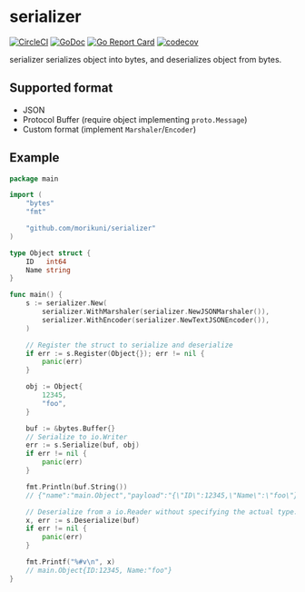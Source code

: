 # serializer 

[![CircleCI](https://circleci.com/gh/morikuni/serializer/tree/master.svg?style=shield)](https://circleci.com/gh/morikuni/serializer/tree/master)
[![GoDoc](https://godoc.org/github.com/morikuni/serializer?status.svg)](https://godoc.org/github.com/morikuni/serializer)
[![Go Report Card](https://goreportcard.com/badge/github.com/morikuni/serializer)](https://goreportcard.com/report/github.com/morikuni/serializer)
[![codecov](https://codecov.io/gh/morikuni/serializer/branch/master/graph/badge.svg)](https://codecov.io/gh/morikuni/serializer)

serializer serializes object into bytes, and deserializes object from bytes.

## Supported format

- JSON
- Protocol Buffer (require object implementing `proto.Message`)
- Custom format (implement `Marshaler`/`Encoder`)

## Example

```go
package main

import (
	"bytes"
	"fmt"

	"github.com/morikuni/serializer"
)

type Object struct {
	ID   int64
	Name string
}

func main() {
	s := serializer.New(
		serializer.WithMarshaler(serializer.NewJSONMarshaler()),
		serializer.WithEncoder(serializer.NewTextJSONEncoder()),
	)

	// Register the struct to serialize and deserialize
	if err := s.Register(Object{}); err != nil {
		panic(err)
	}

	obj := Object{
		12345,
		"foo",
	}

	buf := &bytes.Buffer{}
	// Serialize to io.Writer
	err := s.Serialize(buf, obj)
	if err != nil {
		panic(err)
	}

	fmt.Println(buf.String())
	// {"name":"main.Object","payload":"{\"ID\":12345,\"Name\":\"foo\"}"}

	// Deserialize from a io.Reader without specifying the actual type.
	x, err := s.Deserialize(buf)
	if err != nil {
		panic(err)
	}

	fmt.Printf("%#v\n", x)
	// main.Object{ID:12345, Name:"foo"}
}
```
